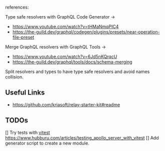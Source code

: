 references:

Type safe resolvers with GraphQL Code Generator ->

- https://www.youtube.com/watch?v=tHMaNmqPIC4
- https://the-guild.dev/graphql/codegen/plugins/presets/near-operation-file-preset

Merge GraphQL resolvers with GraphQL Tools ->

- https://www.youtube.com/watch?v=6Jd5nKQrqcU
- https://the-guild.dev/graphql/tools/docs/schema-merging

Split resolvers and types to have type safe resolvers and avoid names collision.

## Useful Links

- https://github.com/kriasoft/relay-starter-kit#readme

## TODOs

[] Try tests with [vitest](https://vitest.dev/guide/) https://www.hubburu.com/articles/testing_apollo_server_with_vitest
[] Add generator script to create a new module.
